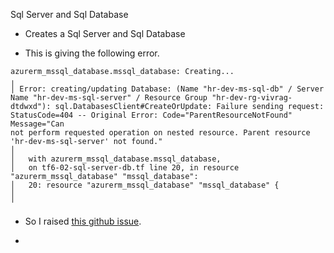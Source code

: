 Sql Server and Sql Database

- Creates a Sql Server and Sql Database

- This is giving the following error.

```
azurerm_mssql_database.mssql_database: Creating...
╷
│ Error: creating/updating Database: (Name "hr-dev-ms-sql-db" / Server Name "hr-dev-ms-sql-server" / Resource Group "hr-dev-rg-vivrag-dtdwxd"): sql.DatabasesClient#CreateOrUpdate: Failure sending request: StatusCode=404 -- Original Error: Code="ParentResourceNotFound" Message="Can 
not perform requested operation on nested resource. Parent resource 'hr-dev-ms-sql-server' not found."
│
│   with azurerm_mssql_database.mssql_database,
│   on tf6-02-sql-server-db.tf line 20, in resource "azurerm_mssql_database" "mssql_database":
│   20: resource "azurerm_mssql_database" "mssql_database" {
│
╵
```

- So I raised [this github issue](https://github.com/hashicorp/terraform/issues/31755).
  
- 